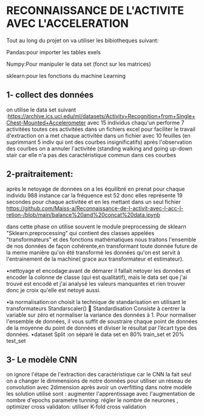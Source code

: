 # RECONNAISSANCE DE L'ACTIVITE AVEC L'ACCELERATION
Tout au long du projet on va utiliser les bibiotheques suivant:

Pandas:pour importer les tables exels

Numpy:Pour manipuler le data set (fonct sur les matrices)

sklearn:pour les fonctions du machine Learning 

## 1- collect des données 
on utilise le data set suivant :https://archive.ics.uci.edu/ml/datasets/Activity+Recognition+from+Single+Chest-Mounted+Accelerometer
avec 15 individus chaqu'un performe 7 activitées toutes ces activitées dans un fichiers excel 
pour faciliter le travail d'extraction on a met chaque activitée dans un fichier avec 10 feuilles (en suprimmant 5 indiv qui ont des courbes insignificatifs)
après l'observation des courbes on a annuler l'activitée (standing walking and going up-down stair car elle n'a pas des caractéristique commun dans ces courbes 
## 2-praitraitement:
après le netoyage de données on a les équilibré en prenat pour chaque individu 988 instance car la fréquence est 52 donc elles représente 19 secondes pour chaque activitée et en les mettant dans un seul fichier 
https://github.com/Maiss-a/Reconnaissance-de-l-activit-avec-l-acc-l-retion-/blob/main/balance%20and%20concat%20data.ipynb

dans cette phase on utilise souvent le module preprocessing de sklearn "Sklearn.preprocessing" qui contient des classes appelées "transformateurs" et des fonctions mathématiques
nous traitons l'ensemble de nos données de façon cohérente,en transformant toute donnée future de la meme manière qu'on été transformé les données qu'on est servit à l'entrainement de la machine( grace aux transformateur et estimateur).

   •nettoyage et encodage:avant de démarer il fallait netoyer les données et encoder la colonne de classe (qui est qualitatif), mais le data set que j'ai trouvé est encodé et j'ai analysé les valeurs manquantes et rien trouver donc je croix qu'elle est netoyé aussi.
   
   •la normalisation:on choisit la technique de standarisation  en utilisant le transformateurs Standarscaler() 
    Standardisation
Consiste à centrer la variable sur zéro et normaliser la variance des données à 1. 
Pour normaliser l'ensemble de données, il vous suffit de soustraire chaque point 
de données de la moyenne du point de données et diviser le résultat par l’écart 
type des données.
   •dataset Split :on séparé le data set en 80% train_set et 20% test_set
   
## 3- Le modèle CNN 
on ignore l'étape de l'extraction des caractéristique car le CNN la fait seul
on a changer le dimmensions de notre données pour utiliser un réseau de convolution avec 2dimension 
après avoir un overfitting dans notre modèle les solution utilisé sont :
augmenter l'apprentissage avec l'augmentation de nombre d'epochs
parametre tunning: régler le nombre de neurones , optimizer
cross validaton: utiliser K-fold cross validation 
